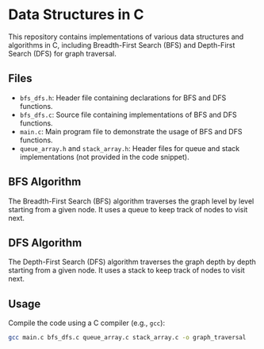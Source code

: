 # Data Structures in C

This repository contains implementations of various data structures and algorithms in C, including Breadth-First Search (BFS) and Depth-First Search (DFS) for graph traversal.

## Files

- `bfs_dfs.h`: Header file containing declarations for BFS and DFS functions.
- `bfs_dfs.c`: Source file containing implementations of BFS and DFS functions.
- `main.c`: Main program file to demonstrate the usage of BFS and DFS functions.
- `queue_array.h` and `stack_array.h`: Header files for queue and stack implementations (not provided in the code snippet).

## BFS Algorithm

The Breadth-First Search (BFS) algorithm traverses the graph level by level starting from a given node. It uses a queue to keep track of nodes to visit next.

## DFS Algorithm

The Depth-First Search (DFS) algorithm traverses the graph depth by depth starting from a given node. It uses a stack to keep track of nodes to visit next.

## Usage

Compile the code using a C compiler (e.g., `gcc`):

```bash
gcc main.c bfs_dfs.c queue_array.c stack_array.c -o graph_traversal
